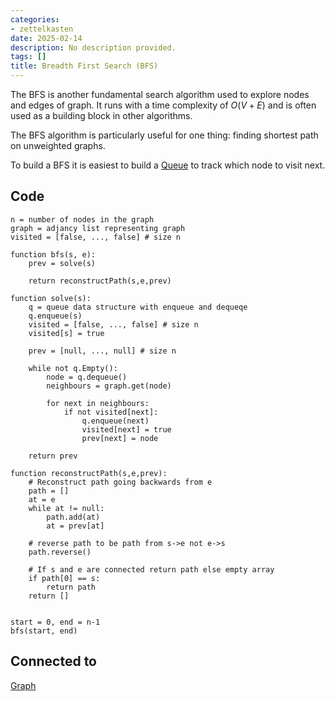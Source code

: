```yaml
---
categories:
- zettelkasten
date: 2025-02-14
description: No description provided.
tags: []
title: Breadth First Search (BFS)
---
```


The BFS is another fundamental search algorithm used to explore nodes and edges of graph. It runs with a time complexity of $O(V+E)$ and is often used as a building block in other algorithms.

The BFS algorithm is particularly useful for one thing: finding shortest path on unweighted graphs.

To build a BFS it is easiest to build a [Queue](Queue.md) to track which node to visit next.

## Code

```pseudo
n = number of nodes in the graph
graph = adjancy list representing graph
visited = [false, ..., false] # size n

function bfs(s, e):
	prev = solve(s)

	return reconstructPath(s,e,prev)

function solve(s):
	q = queue data structure with enqueue and dequeqe
	q.enqueue(s)
	visited = [false, ..., false] # size n
	visited[s] = true

	prev = [null, ..., null] # size n

	while not q.Empty():
		node = q.dequeue()
		neighbours = graph.get(node)

		for next in neighbours:
			if not visited[next]:
				q.enqueue(next)
				visited[next] = true
				prev[next] = node
	
	return prev

function reconstructPath(s,e,prev):
	# Reconstruct path going backwards from e
	path = []
	at = e
	while at != null:
		path.add(at)
		at = prev[at]

	# reverse path to be path from s->e not e->s
	path.reverse()

	# If s and e are connected return path else empty array
	if path[0] == s:
		return path
	return []


start = 0, end = n-1
bfs(start, end)
```

## Connected to

[Graph](Graph.md)